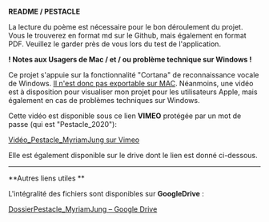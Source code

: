 **README / PESTACLE**

La lecture du poème est nécessaire pour le bon déroulement du projet. Vous le trouverez en format md sur le Github, mais également en format PDF. Veuillez le garder près de vous lors du test de l'application.

**! Notes aux Usagers de Mac / et / ou problème technique sur Windows !**

Ce projet s'appuie sur la fonctionnalité "Cortana" de reconnaissance vocale de Windows. <u>Il n'est donc pas exportable sur MAC</u>. Néanmoins, une vidéo est à disposition pour visualiser mon projet pour les utilisateurs Apple, mais également en cas de problèmes techniques sur Windows.

Cette vidéo est disponible sous ce lien **VIMEO** protégée par un mot de passe (qui est "Pestacle_2020"):

[Vid&eacute;o_Pestacle_MyriamJung sur Vimeo](https://vimeo.com/430063281)

Elle est également disponible sur le drive dont le lien est donné ci-dessous.

_____ ___

**Autres liens utiles **

L'intégralité des fichiers sont disponibles sur **GoogleDrive**  :

[DossierPestacle_MyriamJung – Google Drive](https://drive.google.com/drive/folders/14_L5jZUogpjALucwb_SpjHTlNpm4vxXH?usp=sharing)
